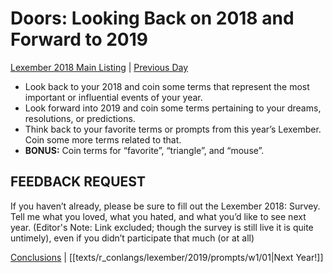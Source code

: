 # Doors: Looking Back on 2018 and Forward to 2019
[Lexember 2018 Main Listing](toc_lex18.md) | [Previous Day](30)

+ Look back to your 2018 and coin some terms that represent the most important or influential events of your year.
+ Look forward into 2019 and coin some terms pertaining to your dreams, resolutions, or predictions.
+ Think back to your favorite terms or prompts from this year’s Lexember. Coin some more terms related to that.
+ **BONUS:** Coin terms for “favorite”, “triangle”, and “mouse”.

## FEEDBACK REQUEST

If you haven’t already, please be sure to fill out the Lexember 2018: Survey. Tell me what you loved, what you hated, and what you’d like to see next year. (Editor's Note: Link excluded; though the survey is still live it is quite untimely), even if you didn’t participate that much (or at all)

[Conclusions](../../32_final) | [[texts/r_conlangs/lexember/2019/prompts/w1/01|Next Year!]]
